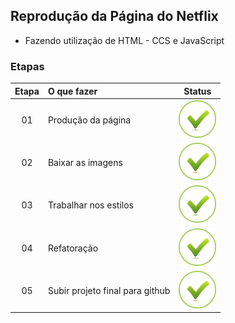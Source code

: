 ## Reprodução da Página do Netflix
 - Fazendo utilização de HTML - CCS e JavaScript

### Etapas
|Etapa | O que fazer     | Status |
|:----:|:-----------------|:------:|
|  01  | Produção da página  |<img src="img/ok.png" alt="OK" width="60" height="60"/>|
|  02  | Baixar as imagens |<img src="img/ok.png" alt="0k" width="60" height="60"/>|
|  03  | Trabalhar nos estilos|<img src="img/ok.png" alt="Ok" width="60" height="60"/>|
|  04  | Refatoração |<img src="img/ok.png" alt="OK" width="60" height="60"/>|
|  05  | Subir projeto final para github |<img src="img/ok.png" alt="Ok" width="60" height="60"/>